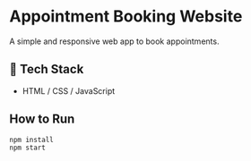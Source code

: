 # Appointment Booking Website

A simple and responsive web app to book appointments.

## 🔧 Tech Stack

- HTML / CSS / JavaScript

## How to Run

```bash
npm install
npm start
```
